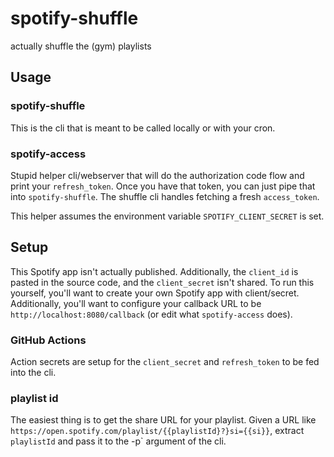 # spotify-shuffle

actually shuffle the (gym) playlists

## Usage

### spotify-shuffle

This is the cli that is meant to be called locally or with your cron.

### spotify-access

Stupid helper cli/webserver that will do the authorization code flow and print your `refresh_token`. Once you have that
token, you can just pipe that into `spotify-shuffle`. The shuffle cli handles fetching a fresh `access_token`.

This helper assumes the environment variable `SPOTIFY_CLIENT_SECRET` is set.

## Setup

This Spotify app isn't actually published. Additionally, the `client_id` is pasted in the source code, and
the `client_secret` isn't shared. To run this yourself, you'll want to create your own Spotify app with client/secret.
Additionally, you'll want to configure your callback URL to be `http://localhost:8080/callback` (or edit
what `spotify-access` does).

### GitHub Actions

Action secrets are setup for the `client_secret` and `refresh_token` to be fed into the cli.

### playlist id

The easiest thing is to get the share URL for your playlist. Given a URL like `https://open.spotify.com/playlist/{{playlistId}?}si={{si}}`, extract `playlistId` and pass it to the -p` argument of the cli.
